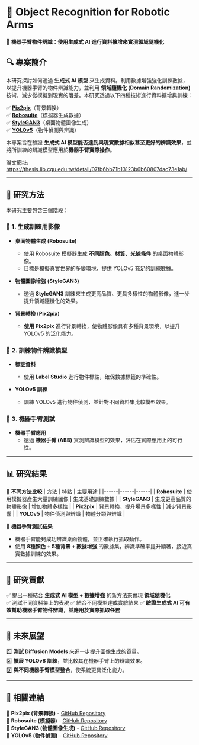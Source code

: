# **📌 Object Recognition for Robotic Arms**
🚀 **機器手臂物件辨識：使用生成式 AI 進行資料擴增來實現領域隨機化**

## **🔍 專案簡介**
本研究探討如何透過 **生成式 AI 模型** 來生成資料。利用數據增強強化訓練數據，以提升機器手臂的物件辨識能力，並利用 **領域隨機化 (Domain Randomization)** 技術，減少從模擬到現實的落差。本研究透過以下四種技術進行資料擴增與訓練：

✅ **[Pix2pix](https://github.com/pincheng0523/robotic-arm-object-recognition/tree/main/PIx2pix)**（背景轉換）  
✅ **[Robosuite](https://github.com/pincheng0523/robotic-arm-object-recognition/tree/main/Robosuite)**（模擬器生成數據）  
✅ **[StyleGAN3](https://github.com/pincheng0523/robotic-arm-object-recognition/tree/main/Stylegan3)**（桌面物體圖像生成）  
✅ **[YOLOv5](#yoloV5)**（物件偵測與辨識）  

本專案旨在驗證 **生成式 AI 模型能否達到與現實數據相似甚至更好的辨識效果**，並將所訓練的辨識模型應用於**機器手臂實際操作**。

論文網址:
https://thesis.lib.cgu.edu.tw/detail/07fb6bb71b13123b6b60807dac73e1ab/

---

## **📂 研究方法**
本研究主要包含三個階段：

### **📌 1. 生成訓練用影像**
- **桌面物體生成 (Robosuite)**
  - 使用 Robosuite 模擬器生成 **不同顏色、材質、光線條件** 的桌面物體影像。
  - 目標是模擬真實世界的多變環境，提供 YOLOv5 充足的訓練數據。

- **物體圖像增強 (StyleGAN3)**
  - 透過 **StyleGAN3** 訓練來生成更高品質、更具多樣性的物體影像，進一步提升領域隨機化的效果。

- **背景轉換 (Pix2pix)**
  - **使用 Pix2pix** 進行背景轉換，使物體影像具有多種背景環境，以提升 YOLOv5 的泛化能力。

### **📌 2. 訓練物件辨識模型**
- **標註資料**
  - 使用 **Label Studio** 進行物件標註，確保數據標籤的準確性。

- **YOLOv5 訓練**
  - 訓練 YOLOv5 進行物件偵測，並針對不同資料集比較模型效果。

### **📌 3. 機器手臂測試**
- **機器手臂應用**
  - 透過 **機器手臂 (ABB)** 實測辨識模型的效果，評估在實際應用上的可行性。

---

## **📊 研究結果**
📌 **不同方法比較**
| 方法 | 特點 | 主要用途 |
|------|------|------|
| **Robosuite** | 使用模擬器產生大量訓練圖像 | 生成基礎訓練數據 |
| **StyleGAN3** | 生成更高品質的物體影像 | 增加物體多樣性 |
| **Pix2pix** | 背景轉換，提升場景多樣性 | 減少背景影響 |
| **YOLOv5** | 物件偵測與辨識 | 物體分類與辨識 |

📌 **機器手臂測試結果**
- 機器手臂能夠成功辨識桌面物體，並正確執行抓取動作。
- 使用 **8種顏色 + 5種背景 + 數據增強** 的數據集，辨識準確率提升顯著，接近真實數據訓練的效果。

---

## **📌 研究貢獻**
✅ 提出一種結合 **生成式 AI 模型 + 數據增強** 的新方法來實現 **領域隨機化**  
✅ 測試不同資料集上的表現
✅ 結合不同模型達成實驗結果
✅ **驗證生成式 AI 可有效幫助機器手臂物件辨識，並應用於實際抓取任務**  

---

## **📌 未來展望**
1️⃣ **測試 Diffusion Models** 來進一步提升圖像生成的質量。  
2️⃣ **擴展 YOLOv8 訓練**，並比較其在機器手臂上的辨識效果。  
3️⃣ **與不同機器手臂模型整合**，使系統更具泛化能力。  

---

## **📌 相關連結**
🔗 **Pix2pix (背景轉換)** - [GitHub Repository](https://github.com/phillipi/pix2pix)  
🔗 **Robosuite (模擬器)** - [GitHub Repository](https://github.com/ARISE-Initiative/robosuite)  
🔗 **StyleGAN3 (物體圖像生成)** - [GitHub Repository](https://github.com/NVlabs/stylegan3)  
🔗 **YOLOv5 (物件偵測)** - [GitHub Repository](https://github.com/ultralytics/yolov5)  
